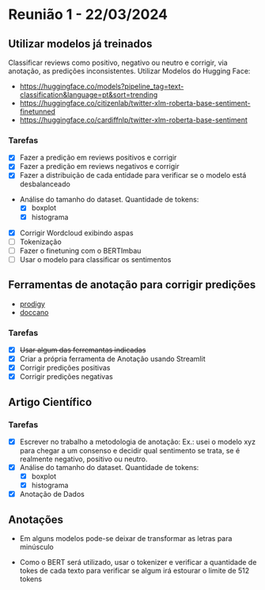 
# Reunião 1 - 22/03/2024

## Utilizar modelos já treinados
Classificar reviews como positivo, negativo ou neutro e corrigir, via anotação, as predições inconsistentes.
Utilizar Modelos do Hugging Face:
   - https://huggingface.co/models?pipeline_tag=text-classification&language=pt&sort=trending
   - https://huggingface.co/citizenlab/twitter-xlm-roberta-base-sentiment-finetunned
   - https://huggingface.co/cardiffnlp/twitter-xlm-roberta-base-sentiment

### Tarefas
   - [X] Fazer a predição em reviews positivos e corrigir
   - [X] Fazer a predição em reviews negativos e corrigir
   - [X] Fazer a distribuição de cada entidade para verificar se o modelo está desbalanceado
   - Análise do tamanho do dataset. Quantidade de tokens:
     - [X] boxplot
     - [X] histograma
   - [X] Corrigir Wordcloud exibindo aspas
   - [ ] Tokenização
   - [ ] Fazer o finetuning com o BERTImbau
   - [ ] Usar o modelo para classificar os sentimentos

## Ferramentas de anotação para corrigir predições
   - [prodigy](https://prodi.gy/)
   - [doccano](https://github.com/doccano/doccano)

### **Tarefas**
- [X] ~~Usar algum das ferremantas indicadas~~
- [X] Criar a própria ferramenta de Anotação usando Streamlit
- [X] Corrigir predições positivas
- [X] Corrigir predições negativas

## Artigo Científico

### Tarefas
   - [X] Escrever no trabalho a metodologia de anotação:
  Ex.: usei o modelo xyz para chegar a um consenso e decidir qual sentimento se trata, se é realmente negativo, positivo ou neutro.
   - [X] Análise do tamanho do dataset. Quantidade de tokens:
     - [X] boxplot
     - [X] histograma
   - [X] Anotação de Dados

## Anotações
- Em alguns modelos pode-se deixar de transformar as letras para minúsculo

- Como o BERT será utilizado, usar o tokenizer e verificar a quantidade de tokes de cada texto para verificar se algum irá estourar o limite de 512 tokens
